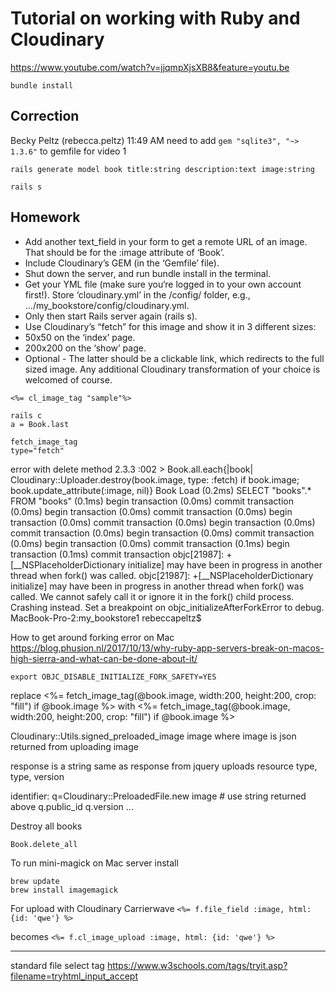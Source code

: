 # Tutorial on working with Ruby and Cloudinary
https://www.youtube.com/watch?v=jjqmpXjsXB8&feature=youtu.be

```
bundle install
```

## Correction
Becky Peltz (rebecca.peltz) 11:49 AM
need to add `gem "sqlite3", "~> 1.3.6"` to gemfile for video 1

```
rails generate model book title:string description:text image:string
```

```
rails s
```

## Homework
* Add another text_field in your form to get a remote URL of an image.
That should be for the :image attribute of ‘Book’.
* Include Cloudinary’s GEM (in the ‘Gemfile’ file).
* Shut down the server, and run bundle install in the terminal.
* Get your YML file (make sure you‘re logged in to your own account first!).
Store ‘cloudinary.yml’ in the /config/ folder, e.g., .../my_bookstore/config/cloudinary.yml.
* Only then start Rails server again (rails s).
* Use Cloudinary’s “fetch” for this image and show it in 3 different sizes:
* 50x50 on the ‘index’ page.
* 200x200 on the ‘show’ page.
* Optional - The latter should be a clickable link, which redirects to the full sized image. Any additional Cloudinary transformation of your choice is welcomed of course.

```
<%= cl_image_tag "sample"%>
```

```
rails c
a = Book.last
```

```
fetch_image_tag
type="fetch"
```

error with delete method
2.3.3 :002 > Book.all.each{|book| Cloudinary::Uploader.destroy(book.image, type: :fetch) if book.image; book.update_attribute(:image, nil)}
  Book Load (0.2ms)  SELECT "books".* FROM "books"
   (0.1ms)  begin transaction
   (0.0ms)  commit transaction
   (0.0ms)  begin transaction
   (0.0ms)  commit transaction
   (0.0ms)  begin transaction
   (0.0ms)  commit transaction
   (0.0ms)  begin transaction
   (0.0ms)  commit transaction
   (0.0ms)  begin transaction
   (0.0ms)  commit transaction
   (0.0ms)  begin transaction
   (0.0ms)  commit transaction
   (0.1ms)  begin transaction
   (0.1ms)  commit transaction
objc[21987]: +[__NSPlaceholderDictionary initialize] may have been in progress in another thread when fork() was called.
objc[21987]: +[__NSPlaceholderDictionary initialize] may have been in progress in another thread when fork() was called. We cannot safely call it or ignore it in the fork() child process. Crashing instead. Set a breakpoint on objc_initializeAfterForkError to debug.
MacBook-Pro-2:my_bookstore1 rebeccapeltz$ 

How to get around forking error on Mac
https://blog.phusion.nl/2017/10/13/why-ruby-app-servers-break-on-macos-high-sierra-and-what-can-be-done-about-it/

```
export OBJC_DISABLE_INITIALIZE_FORK_SAFETY=YES
```

replace
    <%= fetch_image_tag(@book.image, width:200, height:200, crop: "fill") if @book.image %>
with
    <%= fetch_image_tag(@book.image, width:200, height:200, crop: "fill") if @book.image %>

Cloudinary::Utils.signed_preloaded_image image
where image is json returned from uploading image

response is a string same as response from jquery uploads
resource type, type, version

identifier:
q=Cloudinary::PreloadedFile.new image  # use string returned above
q.public_id
q.version ...  

Destroy all books
```
Book.delete_all
```
To run mini-magick on Mac server install
```
brew update
brew install imagemagick
```

For upload with Cloudinary Carrierwave
`<%= f.file_field :image, html: {id: 'qwe'} %>`  


becomes
`<%= f.cl_image_upload :image, html: {id: 'qwe'} %>`


<hr>

standard file select tag
https://www.w3schools.com/tags/tryit.asp?filename=tryhtml_input_accept
